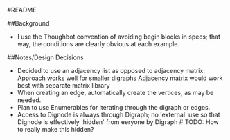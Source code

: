 #README

##Background
* I use the Thoughbot convention of avoiding begin blocks in specs; that way, the conditions are clearly obvious at each example.

##Notes/Design Decisions
* Decided to use an adjacency list as opposed to adjacency matrix: Approach works well for smaller digraphs Adjacency matrix would work best with separate matrix library
* When creating an edge, automatically create the vertices, as may be needed.
* Plan to use Enumerables for iterating through the digraph or edges.
* Access to Dignode is always through Digraph; no 'external' use so that Dignode is effectively 'hidden' from eeryone by Digraph # TODO: How to really make this hidden?

